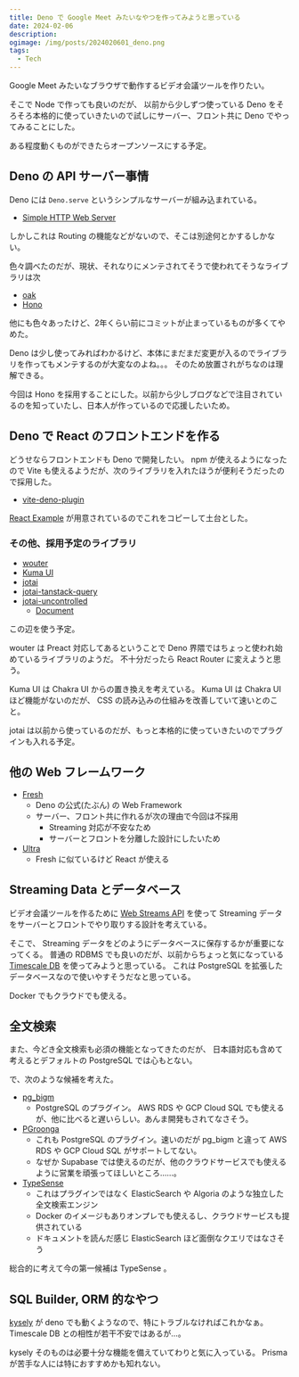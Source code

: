 ```yaml
---
title: Deno で Google Meet みたいなやつを作ってみようと思っている
date: 2024-02-06
description:
ogimage: /img/posts/2024020601_deno.png
tags:
  - Tech
---
```


Google Meet みたいなブラウザで動作するビデオ会議ツールを作りたい。

そこで Node で作っても良いのだが、 以前から少しずつ使っている Deno
をそろそろ本格的に使っていきたいので試しにサーバー、フロント共に Deno
でやってみることにした。

ある程度動くものができたらオープンソースにする予定。

## Deno の API サーバー事情

Deno には `Deno.serve` というシンプルなサーバーが組み込まれている。

- [Simple HTTP Web Server](https://docs.deno.com/runtime/tutorials/http_server)

しかしこれは Routing の機能などがないので、そこは別途何とかするしかない。

色々調べたのだが、現状、それなりにメンテされてそうで使われてそうなライブラリは次

- [oak](https://oakserver.github.io/oak/)
- [Hono](https://hono.dev)

他にも色々あったけど、2年くらい前にコミットが止まっているものが多くてやめた。

Deno
は少し使ってみればわかるけど、本体にまだまだ変更が入るのでライブラリを作ってもメンテするのが大変なのよね。。。
そのため放置されがちなのは理解できる。

今回は Hono
を採用することにした。以前から少しブログなどで注目されているのを知っていたし、日本人が作っているので応援したいため。

## Deno で React のフロントエンドを作る

どうせならフロントエンドも Deno で開発したい。 npm が使えるようになったので Vite
も使えるようだが、次のライブラリを入れたほうが便利そうだったので採用した。

- [vite-deno-plugin](https://github.com/anatoo/vite-deno-plugin)

[React Example](https://github.com/anatoo/vite-deno-plugin/tree/main/examples/react)
が用意されているのでこれをコピーして土台とした。

### その他、採用予定のライブラリ

- [wouter](https://github.com/molefrog/wouter)
- [Kuma UI](https://www.kuma-ui.com)
- [jotai](https://jotai.org)
- [jotai-tanstack-query](https://github.com/jotaijs/jotai-tanstack-query)
- [jotai-uncontrolled](https://github.com/jotaijs/jotai-uncontrolled)
  - [Document](https://zenn.dev/dai_shi/articles/01813b22907dcf)

この辺を使う予定。

wouter は Preact 対応してあるということで Deno
界隈ではちょっと使われ始めているライブラリのようだ。 不十分だったら React Router
に変えようと思う。

Kuma UI は Chakra UI からの置き換えを考えている。 Kuma UI は Chakra UI
ほど機能がないのだが、 CSS の読み込みの仕組みを改善していて速いとのこと。

jotai
は以前から使っているのだが、もっと本格的に使っていきたいのでプラグインも入れる予定。

## 他の Web フレームワーク

- [Fresh](https://fresh.deno.dev)
  - Deno の公式(たぶん) の Web Framework
  - サーバー、フロント共に作れるが次の理由で今回は不採用
    - Streaming 対応が不安なため
    - サーバーとフロントを分離した設計にしたいため
- [Ultra](https://github.com/exhibitionist-digital/ultra)
  - Fresh に似ているけど React が使える

## Streaming Data とデータベース

ビデオ会議ツールを作るために
[Web Streams API](https://developer.mozilla.org/en-US/docs/Web/API/Streams_API)
を使って Streaming データをサーバーとフロントでやり取りする設計を考えている。

そこで、 Streaming
データをどのようにデータベースに保存するかが重要になってくる。 普通の RDBMS
でも良いのだが、以前からちょっと気になっている
[Timescale DB](https://www.timescale.com) を使ってみようと思っている。 これは
PostgreSQL を拡張したデータベースなので使いやすそうだなと思っている。

Docker でもクラウドでも使える。

## 全文検索

また、今どき全文検索も必須の機能となってきたのだが、
日本語対応も含めて考えるとデフォルトの PostgreSQL では心もとない。

で、次のような候補を考えた。

- [pg_bigm](https://github.com/pgbigm/pg_bigm)
  - PostgreSQL のプラグイン。 AWS RDS や GCP Cloud SQL
    でも使えるが、他に比べると遅いらしい。あんま開発もされてなさそう。
- [PGroonga](https://pgroonga.github.io)
  - これも PostgreSQL のプラグイン。速いのだが pg_bigm と違って AWS RDS や GCP
    Cloud SQL がサポートしてない。
  - なぜか Supabase
    では使えるのだが、他のクラウドサービスでも使えるように営業を頑張ってほしいところ……。
- [TypeSense](https://typesense.org)
  - これはプラグインではなく ElasticSearch や Algoria
    のような独立した全文検索エンジン
  - Docker
    のイメージもありオンプレでも使えるし、クラウドサービスも提供されている
  - ドキュメントを読んだ感じ ElasticSearch ほど面倒なクエリではなさそう

総合的に考えて今の第一候補は TypeSense 。

## SQL Builder, ORM 的なやつ

[kysely](https://kysely.dev) が deno
でも動くようなので、特にトラブルなければこれかなぁ。 Timescale DB
との相性が若干不安ではあるが...。

kysely そのものは必要十分な機能を備えていてわりと気に入っている。 Prisma
が苦手な人には特におすすめかも知れない。
